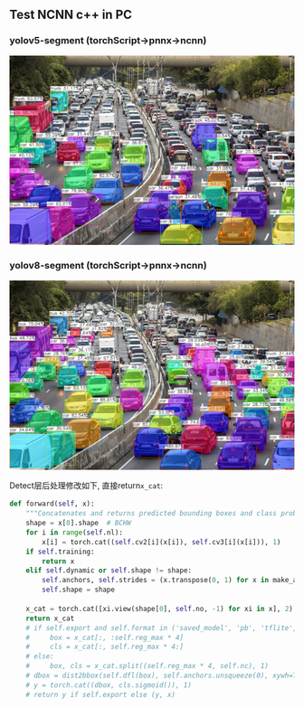 ## Test NCNN c++ in PC

### yolov5-segment (torchScript->pnnx->ncnn)

![dog](/data/traffic_road_seg.jpg)

### yolov8-segment (torchScript->pnnx->ncnn)

![dog](/data/traffic_road_seg_v8.jpg)

Detect层后处理修改如下, 直接return`x_cat`:
```python
def forward(self, x):
    """Concatenates and returns predicted bounding boxes and class probabilities."""
    shape = x[0].shape  # BCHW
    for i in range(self.nl):
        x[i] = torch.cat((self.cv2[i](x[i]), self.cv3[i](x[i])), 1)
    if self.training:
        return x
    elif self.dynamic or self.shape != shape:
        self.anchors, self.strides = (x.transpose(0, 1) for x in make_anchors(x, self.stride, 0.5))
        self.shape = shape

    x_cat = torch.cat([xi.view(shape[0], self.no, -1) for xi in x], 2)
    return x_cat
    # if self.export and self.format in ('saved_model', 'pb', 'tflite', 'edgetpu', 'tfjs'):  # avoid TF FlexSplitV ops
    #     box = x_cat[:, :self.reg_max * 4]
    #     cls = x_cat[:, self.reg_max * 4:]
    # else:
    #     box, cls = x_cat.split((self.reg_max * 4, self.nc), 1)
    # dbox = dist2bbox(self.dfl(box), self.anchors.unsqueeze(0), xywh=True, dim=1) * self.strides
    # y = torch.cat((dbox, cls.sigmoid()), 1)
    # return y if self.export else (y, x)
```
